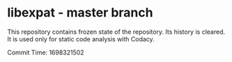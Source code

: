 # libexpat - master branch

This repository contains frozen state of the repository.
Its history is cleared. It is used only for static code
analysis with Codacy.

Commit Time: 1698321502